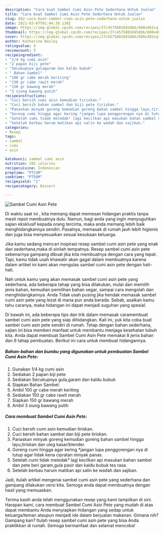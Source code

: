 ```yaml
---
description: "Cara buat Sambel Cumi Asin Pete Sederhana Untuk Jualan"
title: "Cara buat Sambel Cumi Asin Pete Sederhana Untuk Jualan"
slug: 682-cara-buat-sambel-cumi-asin-pete-sederhana-untuk-jualan
date: 2021-03-07T01:44:39.138Z
image: https://img-global.cpcdn.com/recipes/27c4575801045db6/680x482cq70/sambel-cumi-asin-pete-foto-resep-utama.jpg
thumbnail: https://img-global.cpcdn.com/recipes/27c4575801045db6/680x482cq70/sambel-cumi-asin-pete-foto-resep-utama.jpg
cover: https://img-global.cpcdn.com/recipes/27c4575801045db6/680x482cq70/sambel-cumi-asin-pete-foto-resep-utama.jpg
author: Katharine Bailey
ratingvalue: 4
reviewcount: 5
recipeingredient:
- "1/4 kg cumi asin"
- "2 papan biji pete"
- "Secukupnya gulagaram dan kaldu bubuk"
- " Bahan Sambel"
- "100 gr cabe merah keriting"
- "150 gr cabe rawit merah"
- "150 gr bawang merah"
- "3 siung bawang putih"
recipeinstructions:
- "Cuci bersih cumi asin kemudian tiriskan."
- "Cuci bersih bahan sambel dan biji pete tiriskan."
- "Panaskan minyak goreng kemudian goreng bahan sambel hingga layu,tiriskan dan uleg kasar/blender."
- "Goreng cumi hingga agar kering *jangan lupa penggorengan nya di tutup agar tidak kena cipratan minyak panas."
- "Setelah cumi tidak meledak² lagi kecilkan api masukan bahan sambel dan pete beri garam,gula pasir dan kaldu bubuk tes rasa."
- "Setelah berbau harum matikan api salin ke wadah dan sajikan."
categories:
- Resep
tags:
- sambel
- cumi
- asin

katakunci: sambel cumi asin 
nutrition: 285 calories
recipecuisine: Indonesian
preptime: "PT23M"
cooktime: "PT58M"
recipeyield: "1"
recipecategory: Dessert

---
```



![Sambel Cumi Asin Pete](https://img-global.cpcdn.com/recipes/27c4575801045db6/680x482cq70/sambel-cumi-asin-pete-foto-resep-utama.jpg)

Di waktu  saat ini , kita memang dapat memesan hidangan praktis tanpa mesti repot membuatnya dulu. Namun, bagi anda yang ingin menyuguhkan sajian eksklusif kepada orang tercinta, maka anda memang lebih baik menghidangkannya sendiri. Pasalnya, memasak di rumah jauh lebih higienis dan juga bisa menyesuaikan sesuai kesukaan keluarga.

Jika kamu sedang mencari inspirasi resep sambel cumi asin pete yang enak dan sederhana,maka di sinilah tempatnya. Resep sambel cumi asin pete  sebenarnya gampang dibuat jika kita membuatnya dengan cara yang tepat. Tapi, kamu tidak usah khawatir akan gagal dalam membuatnya 
karena dalam artikel ini kami akan mengulas sambel cumi asin pete dengan hati-hati.  



Nah untuk kamu yang akan memasak sambel cumi asin pete yang sederhana, ada beberapa tahap yang bisa dilakukan, mulai dari memilih jenis bahan, kemudian pemilihan bahan segar, sampai cara mengolah dan menghidangkannya. Anda Tidak usah pusing jika hendak memasak sambel cumi asin pete yang lezat di mana pun anda berada. Sebab, asalkan kamu  tahu caranya, maka hidangan ini dapat menjadi suguhan yang spesial.

Di bawah ini, ada beberapa tips dan trik dalam memasak caramembuat sambel cumi asin pete yang siap dihidangkan. Kali ini, yuk kita coba buat sambel cumi asin pete sendiri di rumah. Tetap dengan bahan sederhana, sajian ini bisa memberi manfaat untuk membantu menjaga kesehatan tubuh kita. Anda dapat membuat Sambel Cumi Asin Pete memakai 8 jenis bahan dan 6 tahap pembuatan. Berikut ini cara untuk membuat hidangannya.

<!--inarticleads1-->

##### Bahan-bahan dan bumbu yang digunakan untuk pembuatan Sambel Cumi Asin Pete:

1. Gunakan 1/4 kg cumi asin
1. Sediakan 2 papan biji pete
1. Sediakan Secukupnya gula,garam dan kaldu bubuk
1. Siapkan  Bahan Sambel:
1. Ambil 100 gr cabe merah keriting
1. Sediakan 150 gr cabe rawit merah
1. Siapkan 150 gr bawang merah
1. Ambil 3 siung bawang putih




<!--inarticleads2-->

##### Cara membuat Sambel Cumi Asin Pete:

1. Cuci bersih cumi asin kemudian tiriskan.
1. Cuci bersih bahan sambel dan biji pete tiriskan.
1. Panaskan minyak goreng kemudian goreng bahan sambel hingga layu,tiriskan dan uleg kasar/blender.
1. Goreng cumi hingga agar kering *jangan lupa penggorengan nya di tutup agar tidak kena cipratan minyak panas.
1. Setelah cumi tidak meledak² lagi kecilkan api masukan bahan sambel dan pete beri garam,gula pasir dan kaldu bubuk tes rasa.
1. Setelah berbau harum matikan api salin ke wadah dan sajikan.




Jadi, itulah artikel mengenai  sambel cumi asin pete  yang sederhana dan gampang dilakukan versi kita. Semoga anda dapat membuatnya dengan hasil yang memuaskan. 

Terima kasih anda telah menggunakan resep yang kami tampilkan di sini. Harapan kami, cara membuat  Sambel Cumi Asin Pete yang mudah di atas dapat membantu Anda menyiapkan hidangan yang sedap untuk keluarga/teman ataupun menjadi ide dalam berjualan makanan. Gimana nih? Gampang kan? Itulah resep sambel cumi asin pete yang bisa Anda praktikkan di rumah. Semoga bermanfaat dan selamat mencoba!

